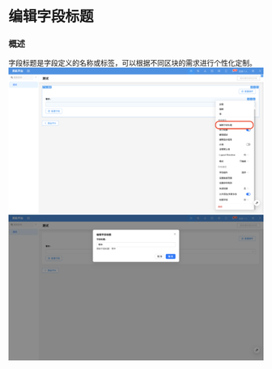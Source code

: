 # 编辑字段标题

### 概述

字段标题是字段定义的名称或标签，可以根据不同区块的需求进行个性化定制。
![](../../../../../../public/edit-title1.png)
![](../../../../../../public/edit-title2.png)

